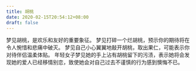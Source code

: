 ```yaml
---
title: 胡桃
date: 2020-02-15T20:54:12+08:00
draft: false
---
```


梦见胡桃，是欢乐和友好的重要象征。
梦见打碎一个烂胡桃，预示你的期待将在令人惋惜和悲痛中破灭。
梦见自己小心翼翼地敲开胡桃，取出果仁，可能表示你对待伴侣温柔体贴。
年轻女子梦见她的手上沾有胡桃留下的污渍，表示她将会发现她的爱人已经移情别恋，致使她会对自己过去不谨慎的行为感到懊悔不已。
